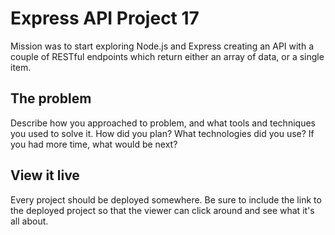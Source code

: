 # Express API Project 17

Mission was to start exploring Node.js and Express creating an API with a couple of 
RESTful endpoints which return either an array of data, or a single item.

## The problem

Describe how you approached to problem, and what tools and techniques you used to solve it. How did you plan? What technologies did you use? If you had more time, what would be next?

## View it live

Every project should be deployed somewhere. Be sure to include the link to the deployed project so that the viewer can click around and see what it's all about.
